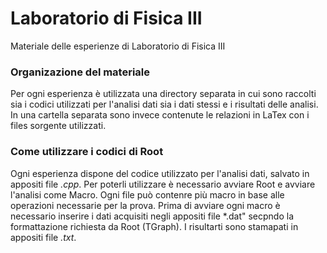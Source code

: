 # Laboratorio di Fisica III
Materiale delle esperienze di Laboratorio di Fisica III 
### Organizazione del materiale
Per ogni esperienza è utilizzata una directory separata in cui sono raccolti sia i codici utilizzati per l'analisi dati sia i dati stessi e i risultati delle analisi.
In una cartella separata sono invece contenute le relazioni in LaTex con i files sorgente utilizzati.
### Come utilizzare i codici di Root
Ogni esperienza dispone del codice utilizzato per l'analisi dati, salvato in appositi file *.cpp*.
Per poterli utilizzare è necessario avviare Root e avviare l'analisi come Macro. Ogni file può contenre più macro in base alle operazioni necessarie per la prova. 
Prima di avviare ogni macro è necessario inserire i dati acquisiti negli appositi file *.dat" secpndo la formattazione richiesta da Root (TGraph).
I risultarti sono stamapati in appositi file *.txt*.
